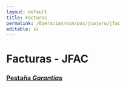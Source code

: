 ```yaml
---
layout: default
title: Facturas
permalink: /Operacion/scm/pos/jcajero/jfac
editable: si
---
```


# Facturas - JFAC



### [Pestaña _Garantías_](http://docs.oasiscom.com/Operacion/scm/pos/jcajero/jfac#pestaña-garantías)

